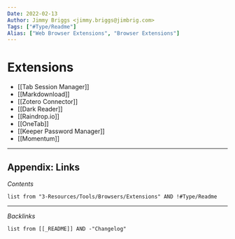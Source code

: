 ```yaml
---
Date: 2022-02-13
Author: Jimmy Briggs <jimmy.briggs@jimbrig.com>
Tags: ["#Type/Readme"]
Alias: ["Web Browser Extensions", "Browser Extensions"]
---
```


# Extensions

- [[Tab Session Manager]]
- [[Markdownload]]
- [[Zotero Connector]]
- [[Dark Reader]]
- [[Raindrop.io]]
- [[OneTab]]
- [[Keeper Password Manager]]
- [[Momentum]]


***

## Appendix: Links

*Contents*

```dataview
list from "3-Resources/Tools/Browsers/Extensions" AND !#Type/Readme
```

***

*Backlinks*

```dataview
list from [[_README]] AND -"Changelog"
```